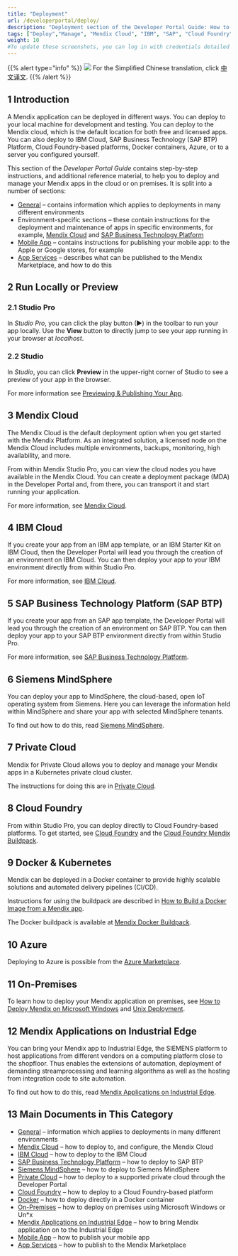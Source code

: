 ```yaml
---
title: "Deployment"
url: /developerportal/deploy/
description: "Deployment section of the Developer Portal Guide: How to deploy Mendix apps to different environments and how to manage those deployments."
tags: ["Deploy","Manage", "Mendix Cloud", "IBM", "SAP", "Cloud Foundry", "Kubernetes", "On-premises", "Environment"]
weight: 10
#To update these screenshots, you can log in with credentials detailed in How to Update Screenshots Using Team Apps.
---
```


{{% alert type="info" %}}
<img src="attachments/chinese-translation/china.png" style="display: inline-block; margin: 0" /> For the Simplified Chinese translation, click [中文译文](https://cdn.mendix.tencent-cloud.com/documentation/developerportal/deploy.pdf).
{{% /alert %}}

## 1 Introduction

A Mendix application can be deployed in different ways. You can deploy to your local machine for development and testing. You can deploy to the Mendix cloud, which is the default location for both free and licensed apps. You can also deploy to IBM Cloud, SAP Business Technology (SAP BTP) Platform, Cloud Foundry-based platforms, Docker containers, Azure, or to a server you configured yourself.

This section of the *Developer Portal Guide* contains step-by-step instructions, and additional reference material, to help you to deploy and manage your Mendix apps in the cloud or on premises. It is split into a number of sections:

* [General](general) – contains information which applies to deployments in many different environments
* Environment-specific sections – these contain instructions for the deployment and maintenance of apps in specific environments, for example, [Mendix Cloud](mendix-cloud-deploy) and [SAP Business Technology Platform](sap-cloud-platform)
* [Mobile App](mobileapp) – contains instructions for publishing your mobile app: to the Apple or Google stores, for example
* [App Services](app-services) – describes what can be published to the Mendix Marketplace, and how to do this

## 2 Run Locally or Preview

### 2.1 Studio Pro

In *Studio Pro*, you can click the play button (▶) in the toolbar to run your app locally. Use the **View** button to directly jump to see your app running in your browser at *localhost*.

### 2.2 Studio

In *Studio*, you can click **Preview** in the upper-right corner of Studio to see a preview of your app in the browser. 

For more information see [Previewing & Publishing Your App](/studio/publishing-app).

## 3 Mendix Cloud

The Mendix Cloud is the default deployment option when you get started with the Mendix Platform. As an integrated solution, a licensed node on the Mendix Cloud includes multiple environments, backups, monitoring, high availability, and more.

From within Mendix Studio Pro, you can view the cloud nodes you have available in the Mendix Cloud. You can create a deployment package (MDA) in the Developer Portal and, from there, you can transport it and start running your application. 

For more information, see [Mendix Cloud](mendix-cloud-deploy).

## 4 IBM Cloud

If you create your app from an IBM app template, or an IBM Starter Kit on IBM Cloud, then the Developer Portal will lead you through the creation of an environment on IBM Cloud. You can then deploy your app to your IBM environment directly from within Studio Pro.

For more information, see [IBM Cloud](ibm-cloud).

## 5 SAP Business Technology Platform (SAP BTP)

If you create your app from an SAP app template, the Developer Portal will lead you through the creation of an environment on SAP BTP. You can then deploy your app to your SAP BTP environment directly from within Studio Pro.

For more information, see [SAP Business Technology Platform](sap-cloud-platform).

## 6 Siemens MindSphere

You can deploy your app to MindSphere, the cloud-based, open IoT operating system from Siemens. Here you can leverage the information held within MindSphere and share your app with selected MindSphere tenants.

To find out how to do this, read [Siemens MindSphere](deploying-to-mindsphere).

## 7 Private Cloud

Mendix for Private Cloud allows you to deploy and manage your Mendix apps in a Kubernetes private cloud cluster.

The instructions for doing this are in [Private Cloud](private-cloud).

## 8 Cloud Foundry

From within Studio Pro, you can deploy directly to Cloud Foundry-based platforms. To get started, see [Cloud Foundry](cloud-foundry-deploy) and the [Cloud Foundry Mendix Buildpack](https://github.com/mendix/cf-mendix-buildpack).

## 9 Docker & Kubernetes

Mendix can be deployed in a Docker container to provide highly scalable solutions and automated delivery pipelines (CI/CD).

Instructions for using the buildpack are described in [How to Build a Docker Image from a Mendix app](/developerportal/deploy/docker-deploy). 

The Docker buildpack is available at [Mendix Docker Buildpack](https://github.com/mendix/docker-mendix-buildpack).

## 10 Azure

Deploying to Azure is possible from the [Azure Marketplace](https://azuremarketplace.microsoft.com/en-us/marketplace/apps/mendix.mendix-pro). 

## 11 On-Premises

To learn how to deploy your Mendix application on premises, see [How to Deploy Mendix on Microsoft Windows](deploy-mendix-on-microsoft-windows) and [Unix Deployment](unix-like).

## 12 Mendix Applications on Industrial Edge

You can bring your Mendix app to Industrial Edge, the SIEMENS platform to host applications from different vendors on a computing platform close to the shopfloor. Thus enables the extensions of automation, deployment of demanding streamprocessing and learning algorithms as well as the hosting from integration code to site automation.

To find out how to do this, read [Mendix Applications on Industrial Edge](mendix-app-on-industrial-edge).

## 13 Main Documents in This Category

* [General](general) – information which applies to deployments in many different environments
* [Mendix Cloud](mendix-cloud-deploy) – how to deploy to, and configure, the Mendix Cloud
* [IBM Cloud](ibm-cloud) – how to deploy to the IBM Cloud
* [SAP Business Technology Platform](sap-cloud-platform) – how to deploy to SAP BTP
* [Siemens MindSphere](deploying-to-mindsphere) – how to deploy to Siemens MindSphere
* [Private Cloud](private-cloud) – how to deploy to a supported private cloud through the Developer Portal
* [Cloud Foundry](cloud-foundry-deploy) – how to deploy to a Cloud Foundry-based platform
* [Docker](docker-deploy) – how to deploy directly in a Docker container
* [On-Premises](on-premises-design) – how to deploy on premises using Microsoft Windows or Un*x
* [Mendix Applications on Industrial Edge](mendix-app-on-industrial-edge) – how to bring Mendix application on to the Industrial Edge
* [Mobile App](mobileapp) – how to publish your mobile app
* [App Services](app-services) – how to publish to the Mendix Marketplace
